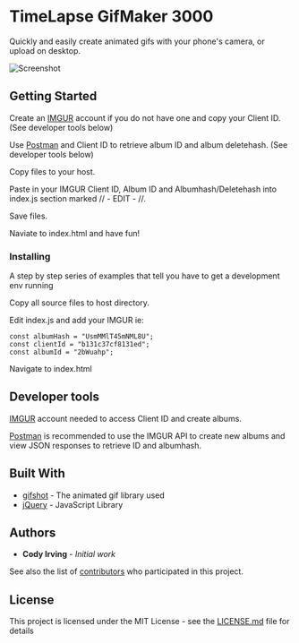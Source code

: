 # TimeLapse GifMaker 3000

Quickly and easily create animated gifs with your phone's camera, or upload on desktop.

![Screenshot](https://i.imgur.com/vkigvTW.gif
 "Screenshot")

## Getting Started

Create an [IMGUR](https://imgur.com/) account if you do not have one and copy your Client ID. (See developer tools below)

Use [Postman](https://www.getpostman.com/) and Client ID to retrieve album ID and album deletehash. (See developer tools below)

Copy files to your host.

Paste in your IMGUR Client ID, Album ID and Albumhash/Deletehash into index.js section marked // - EDIT - //.

Save files.

Naviate to index.html and have fun!

### Installing

A step by step series of examples that tell you have to get a development env running

Copy all source files to host directory.

Edit index.js and add your IMGUR ie:

```
const albumHash = "UsmMMlT45mNML8U";
const clientId = "b131c37cf8131ed";
const albumId = "2bWuahp";
```

Navigate to index.html

## Developer tools

[IMGUR](https://imgur.com/) account needed to access Client ID and create albums.

[Postman](https://www.getpostman.com/) is recommended to use the IMGUR API to create new albums and view JSON responses to retrieve ID and albumhash.

## Built With

* [gifshot](https://github.com/yahoo/gifshot) - The animated gif library used
* [jQuery](https://github.com/jquery/jquery) - JavaScript Library

## Authors

* **Cody Irving** - *Initial work* 

See also the list of [contributors](https://github.com/codyirving/TimeLapse/contributors) who participated in this project.

## License

This project is licensed under the MIT License - see the [LICENSE.md](LICENSE.md) file for details
